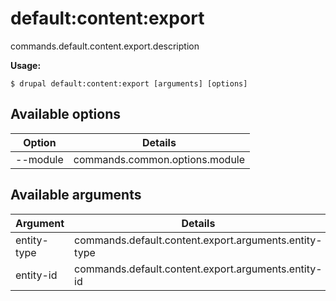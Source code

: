 # default:content:export
commands.default.content.export.description

**Usage:**
```
$ drupal default:content:export [arguments] [options]
```

## Available options
Option | Details
-------|-------------
--module | commands.common.options.module

## Available arguments
Argument | Details
---------|-------------
entity-type | commands.default.content.export.arguments.entity-type
entity-id | commands.default.content.export.arguments.entity-id
